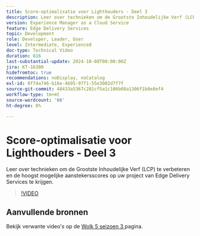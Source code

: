 ```yaml
---
title: Score-optimalisatie voor Lighthouders - Deel 3
description: Leer over technieken om de Grootste Inhoudelijke Verf (LCP) te verbeteren en de hoogst mogelijke aanstekersscores op uw project van Edge Delivery Services te krijgen.
version: Experience Manager as a Cloud Service
feature: Edge Delivery Services
topic: Development
role: Developer, Leader, User
level: Intermediate, Experienced
doc-type: Technical Video
duration: 616
last-substantial-update: 2024-10-08T00:00:00Z
jira: KT-16300
hidefromtoc: true
recommendations: noDisplay, noCatalog
exl-id: 0f74a746-b16e-4b95-97f1-55e3002d7f7f
source-git-commit: 48433a5367c281cf5a1c106b08a1306f1b0e8ef4
workflow-type: tm+mt
source-wordcount: '66'
ht-degree: 0%

---
```


# Score-optimalisatie voor Lighthouders - Deel 3

Leer over technieken om de Grootste Inhoudelijke Verf (LCP) te verbeteren en de hoogst mogelijke aanstekersscores op uw project van Edge Delivery Services te krijgen.

>[!VIDEO](https://video.tv.adobe.com/v/3435001/?learn=on)

## Aanvullende bronnen

Bekijk verwante video&#39;s op de [ Wolk 5 seizoen 3 ](../cloud5-season-3.md) pagina.

